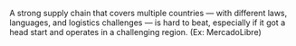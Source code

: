 
A strong supply chain that covers multiple countries — with different laws, languages, and logistics challenges — is hard to beat, especially if it got a head start and operates in a challenging region. (Ex: MercadoLibre)
